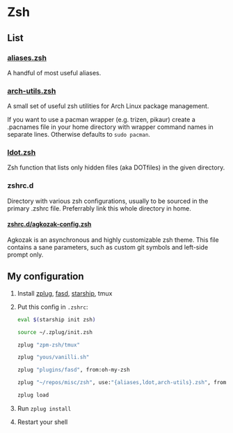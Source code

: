 # Zsh

## List

### [aliases.zsh](aliases.zsh)

A handful of most useful aliases.

### [arch-utils.zsh](arch-utils.zsh)

A small set of useful zsh utilities for Arch Linux package management.

If you want to use a pacman wrapper (e.g. trizen, pikaur)
create a .pacnames file in your home directory with
wrapper command names in separate lines.
Otherwise defaults to `sudo pacman`.

### [ldot.zsh](ldot.zsh)

Zsh function that lists only hidden files (aka DOTfiles) in the given directory.

### zshrc.d

Directory with various zsh configurations, usually to be sourced in the primary .zshrc file.
Preferrably link this whole directory in home.

#### [zshrc.d/agkozak-config.zsh](zshrc.d/agkozak-config.zsh)

Agkozak is an asynchronous and highly customizable zsh theme.
This file contains a sane parameters, such as custom git symbols and left-side prompt only.

## My configuration

1. Install
[zplug](https://github.com/zplug/zplug),
[fasd](https://github.com/clvv/fasd),
[starship](https://starship.rs/),
tmux
2. Put this config in `.zshrc`:

    ```zsh
    eval $(starship init zsh)

    source ~/.zplug/init.zsh

    zplug "zpm-zsh/tmux"

    zplug "yous/vanilli.sh"

    zplug "plugins/fasd", from:oh-my-zsh

    zplug "~/repos/misc/zsh", use:"{aliases,ldot,arch-utils}.zsh", from:local

    zplug load
    ```

3. Run `zplug install`
4. Restart your shell